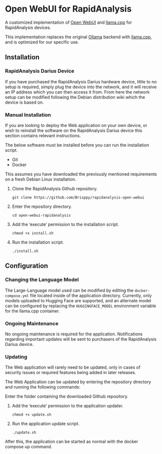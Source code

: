 # Open WebUI for RapidAnalysis

A customized implementation of [Open WebUI](https://github.com/open-webui/open-webui) and [llama.cpp](https://github.com/ggerganov/llama.cpp) for RapidAnalysis devices.

This implementation replaces the original [Ollama](https://github.com/ollama/ollama) backend with [llama.cpp](https://github.com/ggerganov/llama.cpp), and is optimized for our specific use.

## Installation
### RapidAnalysis Darius Device
If you have purchased the RapidAnalysis Darius hardware device, little to no setup is required, simply plug the device into the network, and it will receive an IP address which you can then access it from. From here the network setup can be modified following the Debian distribution wiki which the device is based on.
### Manual Installation
If you are looking to deploy the Web application on your own device, or wish to reinstall the software on the RapidAnalysis Darius device this section contains relevant instructions.

The below software must be installed before you can run the installation script.
* Git
* Docker

This assumes you have downloaded the previously mentioned requirements on a fresh Debian Linux installation.

1. Clone the RapidAnalysis Github repository.

       git clone https://github.com/Brisppy/rapidanalysis-open-webui

2. Enter the repository directory.

       cd open-webui-rapidanalysis

3. Add the ‘execute’ permission to the installation script.

       chmod +x install.sh

4. Run the installation script.

       ./install.sh

## Configuration
### Changing the Language Model
The Large-Language model used can be modified by editing the `docker-compose.yml` file located inside of the application directory. Currently, only models uploaded to Hugging Face are supported, and an alternate model can be configured by replacing the `HUGGINGFACE_MODEL` environment variable for the llama.cpp container.

### Ongoing Maintenance
No ongoing maintenance is required for the application. Notifications regarding important updates will be sent to purchasers of the RapidAnalysis Darius device.

### Updating
The Web application will rarely need to be updated, only in cases of security issues or required features being added in later releases.

The Web Application can be updated by entering the repository directory and running the following commands:

Enter the folder containing the downloaded Github repository.
1. Add the ‘execute’ permission to the application updater.

       chmod +x update.sh

2. Run the application update script.

       ./update.sh

After this, the application can be started as normal with the docker compose up command.
